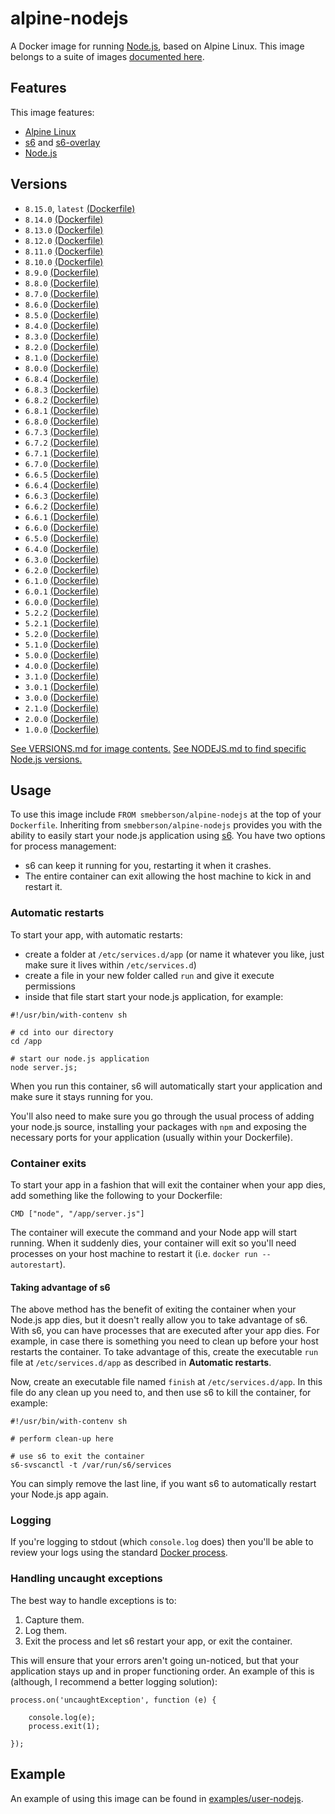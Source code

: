 # alpine-nodejs

A Docker image for running [Node.js][nodejs], based on Alpine Linux.
This image belongs to a suite of images [documented here][dockeralpine].

## Features

This image features:

- [Alpine Linux][alpinelinux]
- [s6][s6] and [s6-overlay][s6overlay]
- [Node.js][nodejs]

## Versions

- `8.15.0`, `latest` [(Dockerfile)](https://github.com/smebberson/docker-alpine/blob/alpine-nodejs-v8.15.0/alpine-nodejs/Dockerfile)
- `8.14.0` [(Dockerfile)](https://github.com/smebberson/docker-alpine/blob/alpine-nodejs-v8.14.0/alpine-nodejs/Dockerfile)
- `8.13.0` [(Dockerfile)](https://github.com/smebberson/docker-alpine/blob/alpine-nodejs-v8.13.0/alpine-nodejs/Dockerfile)
- `8.12.0` [(Dockerfile)](https://github.com/smebberson/docker-alpine/blob/alpine-nodejs-v8.12.0/alpine-nodejs/Dockerfile)
- `8.11.0` [(Dockerfile)](https://github.com/smebberson/docker-alpine/blob/alpine-nodejs-v8.11.0/alpine-nodejs/Dockerfile)
- `8.10.0` [(Dockerfile)](https://github.com/smebberson/docker-alpine/blob/alpine-nodejs-v8.10.0/alpine-nodejs/Dockerfile)
- `8.9.0` [(Dockerfile)](https://github.com/smebberson/docker-alpine/blob/alpine-nodejs-v8.9.0/alpine-nodejs/Dockerfile)
- `8.8.0` [(Dockerfile)](https://github.com/smebberson/docker-alpine/blob/alpine-nodejs-v8.8.0/alpine-nodejs/Dockerfile)
- `8.7.0` [(Dockerfile)](https://github.com/smebberson/docker-alpine/blob/alpine-nodejs-v8.7.0/alpine-nodejs/Dockerfile)
- `8.6.0` [(Dockerfile)](https://github.com/smebberson/docker-alpine/blob/alpine-nodejs-v8.6.0/alpine-nodejs/Dockerfile)
- `8.5.0` [(Dockerfile)](https://github.com/smebberson/docker-alpine/blob/alpine-nodejs-v8.5.0/alpine-nodejs/Dockerfile)
- `8.4.0` [(Dockerfile)](https://github.com/smebberson/docker-alpine/blob/alpine-nodejs-v8.4.0/alpine-nodejs/Dockerfile)
- `8.3.0` [(Dockerfile)](https://github.com/smebberson/docker-alpine/blob/alpine-nodejs-v8.3.0/alpine-nodejs/Dockerfile)
- `8.2.0` [(Dockerfile)](https://github.com/smebberson/docker-alpine/blob/alpine-nodejs-v8.2.0/alpine-nodejs/Dockerfile)
- `8.1.0` [(Dockerfile)](https://github.com/smebberson/docker-alpine/blob/alpine-nodejs-v8.1.0/alpine-nodejs/Dockerfile)
- `8.0.0` [(Dockerfile)](https://github.com/smebberson/docker-alpine/blob/alpine-nodejs-v8.0.0/alpine-nodejs/Dockerfile)
- `6.8.4` [(Dockerfile)](https://github.com/smebberson/docker-alpine/blob/alpine-nodejs-v6.8.4/alpine-nodejs/Dockerfile)
- `6.8.3` [(Dockerfile)](https://github.com/smebberson/docker-alpine/blob/alpine-nodejs-v6.8.3/alpine-nodejs/Dockerfile)
- `6.8.2` [(Dockerfile)](https://github.com/smebberson/docker-alpine/blob/alpine-nodejs-v6.8.2/alpine-nodejs/Dockerfile)
- `6.8.1` [(Dockerfile)](https://github.com/smebberson/docker-alpine/blob/alpine-nodejs-v6.8.1/alpine-nodejs/Dockerfile)
- `6.8.0` [(Dockerfile)](https://github.com/smebberson/docker-alpine/blob/alpine-nodejs-v6.8.0/alpine-nodejs/Dockerfile)
- `6.7.3` [(Dockerfile)](https://github.com/smebberson/docker-alpine/blob/alpine-nodejs-v6.7.3/alpine-nodejs/Dockerfile)
- `6.7.2` [(Dockerfile)](https://github.com/smebberson/docker-alpine/blob/alpine-nodejs-v6.7.2/alpine-nodejs/Dockerfile)
- `6.7.1` [(Dockerfile)](https://github.com/smebberson/docker-alpine/blob/alpine-nodejs-v6.7.1/alpine-nodejs/Dockerfile)
- `6.7.0` [(Dockerfile)](https://github.com/smebberson/docker-alpine/blob/alpine-nodejs-v6.7.0/alpine-nodejs/Dockerfile)
- `6.6.5` [(Dockerfile)](https://github.com/smebberson/docker-alpine/blob/alpine-nodejs-v6.6.5/alpine-nodejs/Dockerfile)
- `6.6.4` [(Dockerfile)](https://github.com/smebberson/docker-alpine/blob/alpine-nodejs-v6.6.4/alpine-nodejs/Dockerfile)
- `6.6.3` [(Dockerfile)](https://github.com/smebberson/docker-alpine/blob/alpine-nodejs-v6.6.3/alpine-nodejs/Dockerfile)
- `6.6.2` [(Dockerfile)](https://github.com/smebberson/docker-alpine/blob/alpine-nodejs-v6.6.2/alpine-nodejs/Dockerfile)
- `6.6.1` [(Dockerfile)](https://github.com/smebberson/docker-alpine/blob/alpine-nodejs-v6.6.1/alpine-nodejs/Dockerfile)
- `6.6.0` [(Dockerfile)](https://github.com/smebberson/docker-alpine/blob/alpine-nodejs-v6.6.0/alpine-nodejs/Dockerfile)
- `6.5.0` [(Dockerfile)](https://github.com/smebberson/docker-alpine/blob/alpine-nodejs-v6.5.0/alpine-nodejs/Dockerfile)
- `6.4.0` [(Dockerfile)](https://github.com/smebberson/docker-alpine/blob/alpine-nodejs-v6.4.0/alpine-nodejs/Dockerfile)
- `6.3.0` [(Dockerfile)](https://github.com/smebberson/docker-alpine/blob/alpine-nodejs-v6.3.0/alpine-nodejs/Dockerfile)
- `6.2.0` [(Dockerfile)](https://github.com/smebberson/docker-alpine/blob/alpine-nodejs-v6.2.0/alpine-nodejs/Dockerfile)
- `6.1.0` [(Dockerfile)](https://github.com/smebberson/docker-alpine/blob/alpine-nodejs-v6.1.0/alpine-nodejs/Dockerfile)
- `6.0.1` [(Dockerfile)](https://github.com/smebberson/docker-alpine/blob/alpine-nodejs-v6.0.1/alpine-nodejs/Dockerfile)
- `6.0.0` [(Dockerfile)](https://github.com/smebberson/docker-alpine/blob/alpine-nodejs-v6.0.0/alpine-nodejs/Dockerfile)
- `5.2.2` [(Dockerfile)](https://github.com/smebberson/docker-alpine/blob/alpine-nodejs-v5.2.2/alpine-nodejs/Dockerfile)
- `5.2.1` [(Dockerfile)](https://github.com/smebberson/docker-alpine/blob/alpine-nodejs-v5.2.1/alpine-nodejs/Dockerfile)
- `5.2.0` [(Dockerfile)](https://github.com/smebberson/docker-alpine/blob/alpine-nodejs-v5.2.0/alpine-nodejs/Dockerfile)
- `5.1.0` [(Dockerfile)](https://github.com/smebberson/docker-alpine/blob/alpine-nodejs-v5.1.0/alpine-nodejs/Dockerfile)
- `5.0.0` [(Dockerfile)](https://github.com/smebberson/docker-alpine/blob/alpine-nodejs-v5.0.0/alpine-nodejs/Dockerfile)
- `4.0.0` [(Dockerfile)](https://github.com/smebberson/docker-alpine/blob/alpine-nodejs-v4.0.0/alpine-nodejs/Dockerfile)
- `3.1.0` [(Dockerfile)](https://github.com/smebberson/docker-alpine/blob/alpine-nodejs-v3.1.0/alpine-nodejs/Dockerfile)
- `3.0.1` [(Dockerfile)](https://github.com/smebberson/docker-alpine/blob/alpine-nodejs-v3.0.1/alpine-nodejs/Dockerfile)
- `3.0.0` [(Dockerfile)](https://github.com/smebberson/docker-alpine/blob/alpine-nodejs-v3.0.0/alpine-nodejs/Dockerfile)
- `2.1.0` [(Dockerfile)](https://github.com/smebberson/docker-alpine/blob/alpine-nodejs-v2.1.0/alpine-nodejs/Dockerfile)
- `2.0.0` [(Dockerfile)](https://github.com/smebberson/docker-alpine/blob/alpine-nodejs-v2.0.0/alpine-nodejs/Dockerfile)
- `1.0.0` [(Dockerfile)](https://github.com/smebberson/docker-alpine/blob/alpine-nodejs-v1.0.0/alpine-nodejs/Dockerfile)

[See VERSIONS.md for image contents.](VERSIONS.md)
[See NODEJS.md to find specific Node.js versions.](NODEJS.md)

## Usage

To use this image include `FROM smebberson/alpine-nodejs` at the top of your `Dockerfile`. Inheriting from `smebberson/alpine-nodejs` provides you with the ability to easily start your node.js application using [s6][s6]. You have two options for process management:

- s6 can keep it running for you, restarting it when it crashes.
- The entire container can exit allowing the host machine to kick in and restart it.

### Automatic restarts

To start your app, with automatic restarts:

- create a folder at `/etc/services.d/app` (or name it whatever you like, just make sure it lives within `/etc/services.d`)
- create a file in your new folder called `run` and give it execute permissions
- inside that file start start your node.js application, for example:

```
#!/usr/bin/with-contenv sh

# cd into our directory
cd /app

# start our node.js application
node server.js;
```

When you run this container, s6 will automatically start your application and make sure it stays running for you.

You'll also need to make sure you go through the usual process of adding your node.js source, installing your packages with `npm` and exposing the necessary ports for your application (usually within your Dockerfile).

### Container exits

To start your app in a fashion that will exit the container when your app dies, add something like the following to your Dockerfile:

```
CMD ["node", "/app/server.js"]
```

The container will execute the command and your Node app will start running. When it suddenly dies, your container will exit so you'll need processes on your host machine to restart it (i.e. `docker run --autorestart`).

#### Taking advantage of s6

The above method has the benefit of exiting the container when your Node.js app dies, but it doesn't really allow you to take advantage of s6. With s6, you can have processes that are executed after your app dies. For example, in case there is something you need to clean up before your host restarts the container. To take advantage of this, create the executable `run` file at `/etc/services.d/app` as described in **Automatic restarts**.

Now, create an executable file named `finish` at `/etc/services.d/app`. In this file do any clean up you need to, and then use s6 to kill the container, for example:

```
#!/usr/bin/with-contenv sh

# perform clean-up here

# use s6 to exit the container
s6-svscanctl -t /var/run/s6/services

```

You can simply remove the last line, if you want s6 to automatically restart your Node.js app again.

### Logging

If you're logging to stdout (which `console.log` does) then you'll be able to review your logs using the standard [Docker process][dockerlogs].

### Handling uncaught exceptions

The best way to handle exceptions is to:

1. Capture them.
1. Log them.
1. Exit the process and let s6 restart your app, or exit the container.

This will ensure that your errors aren't going un-noticed, but that your application stays up and in proper functioning order. An example of this is (although, I recommend a better logging solution):

```
process.on('uncaughtException', function (e) {

    console.log(e);
    process.exit(1);

});
```

## Example

An example of using this image can be found in [examples/user-nodejs][example].

[dockeralpine]: https://github.com/smebberson/docker-alpine
[s6]: http://www.skarnet.org/software/s6/
[s6overlay]: https://github.com/just-containers/s6-overlay
[dockerlogs]: https://docs.docker.com/reference/commandline/cli/#logs
[alpinelinux]: https://www.alpinelinux.org/
[alpinebase]: (https://registry.hub.docker.com/u/smebberson/alpine-base/)
[example]: https://github.com/smebberson/docker-alpine/tree/master/examples/user-nodejs
[nodejs]: https://nodejs.org/

